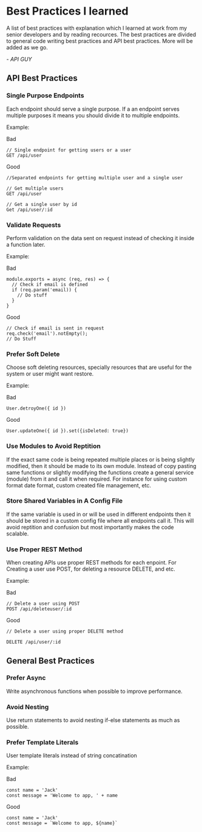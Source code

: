 # Best Practices I learned

A list of best practices with explanation which I learned at work from my senior developers and by reading recources. The best practices are divided to general code writing best practices and API best practices. More will be added as we go.

*- API GUY*

## API Best Practices
### Single Purpose Endpoints
Each endpoint should serve a single purpose. If a an endpoint serves multiple purposes it means you should divide it to multiple endpoints.

Example:

Bad
```
// Single endpoint for getting users or a user
GET /api/user
```

Good

```
//Separated endpoints for getting multiple user and a single user

// Get multiple users
GET /api/user

// Get a single user by id
Get /api/user/:id
```
### Validate Requests
Perform validation on the data sent on request instead of checking it inside a function later.

Example:

Bad

```
module.exports = async (req, res) => {
  // Check if email is defined
  if (req.param('email)) {
    // Do stuff
  }
}

```

Good
```
// Check if email is sent in request
req.check('email').notEmpty();
// Do Stuff
```

### Prefer Soft Delete
Choose soft deleting resources, specially resources that are useful for the system or user might want restore.

Example:

Bad
```
User.detroyOne({ id })
```


Good
```
User.updateOne({ id }).set({isDeleted: true})
```

### Use Modules to Avoid Reptition
If the exact same code is being repeated multiple places or is being slightly modified, then it should be made to its own module.
Instead of copy pasting same functions or slightly modifying the functions create a general service (module) from it and call it when required. For instance for using custom format date format, custom created file management, etc.

### Store Shared Variables in A Config File
If the same variable is used in or will be used in different endpoints then it should be stored in a custom config file where all endpoints call it. This will avoid reptition and confusion but most importantly makes the code scalable.

### Use Proper REST Method
When creating APIs use proper REST methods for each enpoint. For Creating a user use POST, for deleting a resource DELETE, and etc.

Example:

Bad

```
// Delete a user using POST
POST /api/deleteuser/:id

```

Good

```
// Delete a user using proper DELETE method

DELETE /api/user/:id
```

## General Best Practices

### Prefer Async
Write asynchronous functions when possible to improve performance.

### Avoid Nesting
Use return statements to avoid nesting if-else statements as much as possible.

### Prefer Template Literals
User template literals instead of string concatination

Example:

Bad

```
const name = 'Jack'
const message = 'Welcome to app, ' + name

```

Good
```
const name = 'Jack'
const message = `Welcome to app, ${name}`

```




